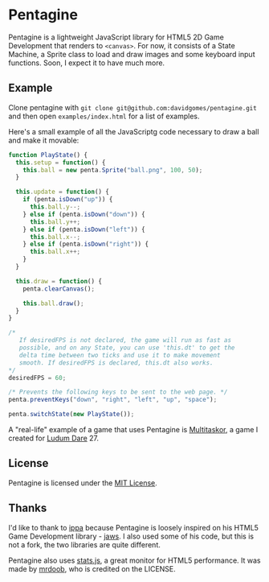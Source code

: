 Pentagine
=========
Pentagine is a lightweight JavaScript library for HTML5 2D Game Development that renders to `<canvas>`. For now, it consists of a State Machine, a Sprite class to load and draw images and some keyboard input functions. Soon, I expect it to have much more.

Example
-------
Clone pentagine with `git clone git@github.com:davidgomes/pentagine.git` and then open `examples/index.html` for a list of examples.

Here's a small example of all the JavaScriptg code necessary to draw a ball and make it movable:

```javascript
function PlayState() {
  this.setup = function() {
    this.ball = new penta.Sprite("ball.png", 100, 50);
  }

  this.update = function() {
    if (penta.isDown("up")) {
      this.ball.y--;
    } else if (penta.isDown("down")) {
      this.ball.y++;
    } else if (penta.isDown("left")) {
      this.ball.x--;
    } else if (penta.isDown("right")) {
      this.ball.x++;
    }
  }

  this.draw = function() {
    penta.clearCanvas();

    this.ball.draw();
  }
}

/*
   If desiredFPS is not declared, the game will run as fast as
   possible, and on any State, you can use 'this.dt' to get the
   delta time between two ticks and use it to make movement
   smooth. If desiredFPS is declared, this.dt also works.
*/
desiredFPS = 60;

/* Prevents the following keys to be sent to the web page. */
penta.preventKeys("down", "right", "left", "up", "space");

penta.switchState(new PlayState());
```

A "real-life" example of a game that uses Pentagine is [Multitaskor](https://github.com/davidgomes/multitaskor), a game I created for [Ludum Dare](https://ludumdare.com) 27.

License
-------
Pentagine is licensed under the [MIT License](https://github.com/davidgomes/pentagine/blob/master/LICENSE).

Thanks
------
I'd like to thank to [ippa](https://github.com/ippa/) because Pentagine is loosely inspired on his HTML5 Game Development library - [jaws](https://github.com/ippa/). I also used some of his code, but this is not a fork, the two libraries are quite different.

Pentagine also uses [stats.js](https://github.com/mrdoob/stats.js), a great monitor for HTML5 performance. It was made by [mrdoob](https://github.com/mrdoob), who is credited on the LICENSE.
